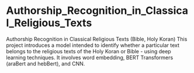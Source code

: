# Authorship_Recognition_in_Classical_Religious_Texts
Authorship Recognition in Classical Religious Texts (Bible, Holy Koran)
This project introduces a model intended to identify whether a particular text belongs to the religious texts of the Holy Koran or Bible - using deep learning techniques. It involves word embedding, BERT Transformers (araBert and hebBert), and CNN. 
